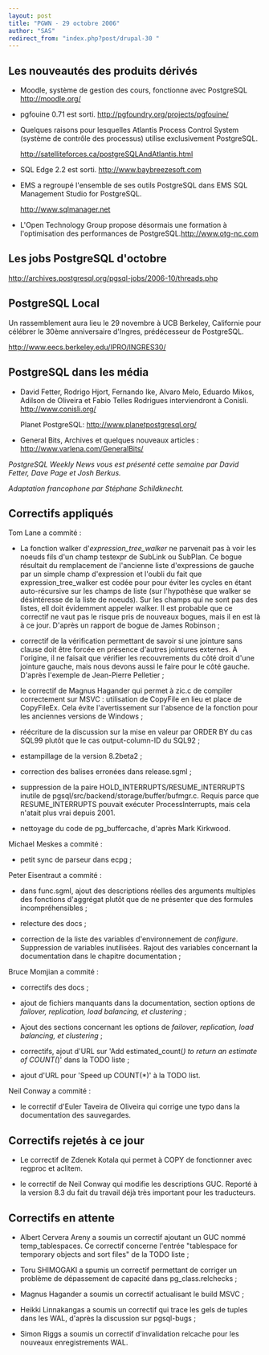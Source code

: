 ```yaml
---
layout: post
title: "PGWN - 29 octobre 2006"
author: "SAS"
redirect_from: "index.php?post/drupal-30 "
---
```




<h2>Les nouveautés des produits dérivés</h2>

<ul>

<li>

Moodle, système de gestion des cours, fonctionne avec PostgreSQL  <a target="_blank" href="http://moodle.org/">http://moodle.org/</a>

</li>

<li>

pgfouine 0.71 est sorti.  <a target="_blank" href="http://pgfoundry.org/projects/pgfouine/">http://pgfoundry.org/projects/pgfouine/</a>

</li>

<li>

Quelques raisons pour lesquelles Atlantis Process Control System (système de contrôle des processus) utilise exclusivement PostgreSQL.

<a target="_blank" href="http://satelliteforces.ca/postgreSQLAndAtlantis.html">http://satelliteforces.ca/postgreSQLAndAtlantis.html</a>

</li>

<li>

SQL Edge 2.2 est sorti.  <a target="_blank" href="http://www.baybreezesoft.com">http://www.baybreezesoft.com</a>

</li>

<li>

EMS a regroupé l'ensemble de ses outils PostgreSQL dans EMS SQL Management Studio for PostgreSQL.

<a target="_blank" href="http://www.sqlmanager.net">http://www.sqlmanager.net</a>

</li>

<li>

L'Open Technology Group propose désormais une formation à l'optimisation des performances de PostgreSQL.<a target="_blank" href="http://www.otg-nc.com">http://www.otg-nc.com</a>

</li>

</ul>

<h2>Les jobs PostgreSQL d'octobre</h2>

<p>

<a target="_blank" href="http://archives.postgresql.org/pgsql-jobs/2006-10/threads.php">http://archives.postgresql.org/pgsql-jobs/2006-10/threads.php</a>

</p>

<h2>PostgreSQL Local</h2>

<p>

Un rassemblement aura lieu le 29 novembre à UCB Berkeley, Californie pour célébrer le 30ème anniversaire d'Ingres, prédécesseur de PostgreSQL.

<a target="_blank" href="http://www.eecs.berkeley.edu/IPRO/INGRES30/">http://www.eecs.berkeley.edu/IPRO/INGRES30/</a>

</p>

<h2>PostgreSQL dans les média</h2>

<ul>

<li>

David Fetter, Rodrigo Hjort, Fernando Ike, Alvaro Melo, Eduardo Mikos, Adilson de Oliveira et Fabio Telles Rodrigues interviendront à Conisli.  <a target="_blank" href="http://www.conisli.org/">http://www.conisli.org/</a>

</li>

Planet PostgreSQL:  <a target="_blank" href="http://www.planetpostgresql.org/">http://www.planetpostgresql.org/</a>

<li>

General Bits, Archives et quelques nouveaux articles&nbsp;:  <a target="_blank" href="http://www.varlena.com/GeneralBits/">http://www.varlena.com/GeneralBits/</a>

</li>

</ul>

<p><em>

PostgreSQL Weekly News vous est présenté cette semaine par David Fetter, Dave Page et Josh Berkus.

Adaptation francophone par Stéphane Schildknecht.

</em></p>

<h2>Correctifs appliqués</h2>

<p>

Tom Lane a commité&nbsp;:

</p>

<ul><li>

La fonction walker d'<em>expression_tree_walker</em> ne parvenait pas à voir les noeuds fils d'un champ testexpr de SubLink ou SubPlan. Ce bogue résultait du remplacement de l'ancienne liste d'expressions de gauche par un simple champ d'expression et l'oubli du fait que expression_tree_walker est codée pour pour éviter les cycles en étant auto-récursive sur les champs de liste (sur l'hypothèse que walker se désintéresse de la liste de noeuds). Sur les champs qui ne sont pas des listes, ell doit évidemment appeler walker. Il est probable que ce correctif ne vaut pas le risque pris de nouveaux bogues, mais il en est là à ce jour. D'après un rapport de bogue de James Robinson&nbsp;;</li>

<li>

correctif de la vérification permettant de savoir si une jointure sans clause doit être forcée en présence d'autres jointures externes. À l'origine, il ne faisait que vérifier les recouvrements du côté droit d'une jointure gauche, mais nous devons aussi le faire pour le côté gauche. D'après l'exemple de Jean-Pierre Pelletier&nbsp;;</li>

<li>

le correctif de Magnus Hagander qui permet à zic.c de compiler correctement sur MSVC&nbsp;: utilisation de CopyFile en lieu et place de CopyFileEx. Cela évite l'avertissement sur l'absence de la fonction pour les anciennes versions de Windows&nbsp;;

</li>

<li>

réécriture de la discussion sur la mise en valeur par ORDER BY du cas SQL99 plutôt que le cas output-column-ID du SQL92&nbsp;;

</li>

<li>

estampillage de la version 8.2beta2&nbsp;;</li>

<li>

correction des balises erronées dans release.sgml&nbsp;;</li>

<li>

suppression de la paire HOLD_INTERRUPTS/RESUME_INTERRUPTS inutile de pgsql/src/backend/storage/buffer/bufmgr.c. Requis parce que RESUME_INTERRUPTS pouvait exécuter ProcessInterrupts, mais cela n'atait plus vrai depuis 2001.

</li>

<li>

nettoyage du code de pg_buffercache, d'après Mark Kirkwood. </li>

</ul>

<p>

Michael Meskes a commité&nbsp;:

</p>

<ul><li>

petit sync de parseur dans ecpg&nbsp;; </li>

</ul>

<p>

Peter Eisentraut a commité&nbsp;:

</p>

<ul><li>

dans func.sgml, ajout des descriptions réelles des arguments multiples des fonctions d'aggrégat plutôt que de ne présenter que des formules incompréhensibles&nbsp;; </li>

<li>

relecture des docs&nbsp;; </li>

<li>

correction de la liste des variables d'environnement de <em>configure</em>. Suppression de variables inutilisées. Rajout des variables concernant la documentation dans le chapitre documentation&nbsp;;

</li>

</ul>

<p>

Bruce Momjian a commité&nbsp;:

</p>

<ul><li>

correctifs des docs&nbsp;;</li>

<li>

ajout de fichiers manquants dans la documentation, section options de <em>failover, replication, load balancing, et clustering</em>&nbsp;;</li>

<li>

Ajout des sections concernant les options de <em>failover, replication, load balancing, et clustering</em>&nbsp;;</li>

<li>

correctifs, ajout d'URL sur 'Add estimated_count(*) to return an estimate   of COUNT(*)' dans la TODO liste&nbsp;;</li>

<li>

ajout d'URL pour 'Speed up COUNT(*)' à la TODO list.</li>

</ul>

<p>

Neil Conway a commité&nbsp;:

</p>

<ul><li>

le correctif d'Euler Taveira de Oliveira qui corrige une typo dans la documentation des sauvegardes. </li>

</ul>

<h2>Correctifs rejetés à ce jour</h2>

<ul><li>

Le correctif de Zdenek Kotala qui permet à COPY de fonctionner avec regproc et aclitem.

</li>

<li>

le correctif de Neil Conway qui modifie les descriptions GUC. Reporté à la version 8.3 du fait du travail déjà très important pour les traducteurs.

</li>

</ul>

<h2>Correctifs en attente</h2>

<ul>

<li>

Albert Cervera Areny a soumis un correctif ajoutant un GUC nommé temp_tablespaces.  Ce correctif concerne l'entrée "tablespace for temporary objects and sort files" de la TODO liste&nbsp;; </li>

<li>

Toru SHIMOGAKI a spumis un correctif permettant de corriger un problème de dépassement de capacité dans pg_class.relchecks&nbsp;;</li>

<li>

Magnus Hagander a soumis un correctif actualisant le build MSVC&nbsp;;</li>

<li>

Heikki Linnakangas a soumis un correctif qui trace les gels de tuples dans les WAL, d'après la discussion sur pgsql-bugs&nbsp;;</li>

<li>

Simon Riggs a soumis un correctif d'invalidation relcache pour les nouveaux enregistrements WAL. </li>

</ul>